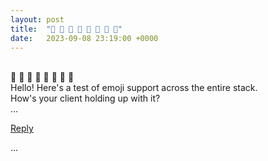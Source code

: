 ```yaml
---
layout: post
title:  "🌼 💐 🌸 🌺 🪷 🌹 🌻 🌷"
date:   2023-09-08 23:19:00 +0000
---
```

<br>
🌼 💐 🌸 🌺 🪷 🌹 🌻 🌷
<br>
Hello! Here's a test of emoji support across the entire stack.<br>
How's your client holding up with it?
<br>
...

<a href="mailto:TheNovimatrem@protonmail.ch?subject=RE%3A%20Social%20post%20-%20%F0%9F%8C%BC%F0%9F%92%90%F0%9F%8C%B8%F0%9F%8C%BA%F0%9F%AA%B7%F0%9F%8C%B9%F0%9F%8C%BB%F0%9F%8C%B7">Reply</a>

...

